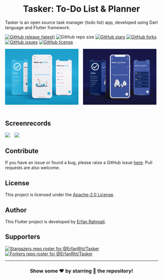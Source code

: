 <p align="center">
  <h1 align="center">Tasker: To-Do List & Planner</h1>

  <p align="left">
    Tasker is an open source task manager (todo list) app, developed using Dart language and Flutter framework.
  </p>
  <p align="left">  
</p>

[![GitHub release (latest)](https://img.shields.io/github/v/release/ErfanRht/Tasker)](https://github.com/ErfanRht/Tasker/releases)
![GitHub repo size](https://img.shields.io/github/repo-size/ErfanRht/Tasker)
[![GitHub stars](https://img.shields.io/github/stars/ErfanRht/Tasker?style=social)](https://github.com/ErfanRht/Tasker/stargazers) 
[![GitHub forks](https://img.shields.io/github/forks/ErfanRht/Tasker?style=social)](https://github.com/ErfanRht/Tasker/network/members) 
[![GitHub issues](https://img.shields.io/github/issues/ErfanRht/Tasker?style=social)](https://github.com/ErfanRht/Tasker/issues) 
[![GitHub license](https://img.shields.io/github/license/ErfanRht/Tasker?style=social)](https://github.com/ErfanRht/Tasker/blob/master/LICENSE) 

<p float="center">
    <img src="./screenshots/mockups/Tasker_Light.jpg" width="48%" />
  &ensp;
    <img src="./screenshots/mockups/Tasker_Dark.jpg" width="48%" />
  &ensp;
</p>

## Screenrecords

<p float="center">
  <img src="https://github.com/ErfanRht/Tasker/blob/master/screenshots/videos/Screenrecord-dark.gif?raw=true" width="25%" />
  &ensp;
  <img src="https://github.com/ErfanRht/Tasker/blob/master/screenshots/videos/Screenrecord-light.gif?raw=true" width="25%" />
  &ensp;
</p>

## Contribute
If you have an issue or found a bug, please raise a GitHub issue [here](https://github.com/ErfanRht/Tasker/issues). Pull requests are also welcome.

## License
This project is licensed under the [Apache-2.0 License](https://github.com/ErfanRht/Tasker/blob/master/LICENSE).

## Author
This Flutter project is developed by [Erfan Rahmati](https://github.com/ErfanRht).

## Supporters
[![Stargazers repo roster for @ErfanRht/Tasker](https://reporoster.com/stars/ErfanRht/Tasker)](https://github.com/ErfanRht/Tasker/stargazers)
[![Forkers repo roster for @ErfanRht/Tasker](https://reporoster.com/forks/ErfanRht/Tasker)](https://github.com/ErfanRht/Tasker/network/members)

---

<div align="center">

### Show some ❤️ by starring 🌟 the repository!

</div>
